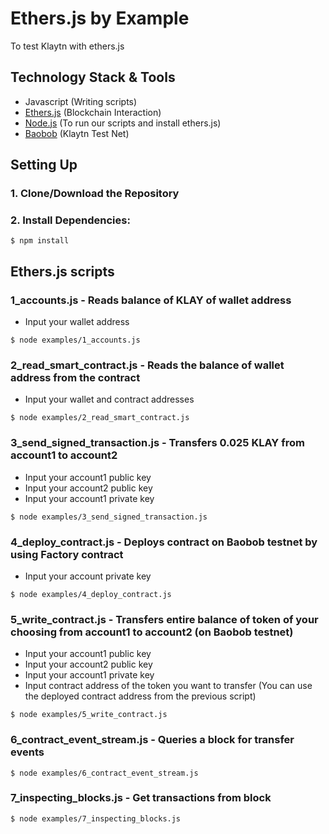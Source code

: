 # Ethers.js by Example
To test Klaytn with ethers.js

## Technology Stack & Tools

- Javascript (Writing scripts)
- [Ethers.js](https://docs.ethers.io/v5/) (Blockchain Interaction)
- [Node.js](https://nodejs.org/en/) (To run our scripts and install ethers.js)
- [Baobob](https://api.baobab.klaytn.net:8651) (Klaytn Test Net)

## Setting Up
### 1. Clone/Download the Repository

### 2. Install Dependencies:
```
$ npm install
```

## Ethers.js scripts

### 1_accounts.js - Reads balance of KLAY of wallet address
- Input your wallet address
```
$ node examples/1_accounts.js
```

### 2_read_smart_contract.js - Reads the balance of wallet address from the contract
- Input your wallet and contract addresses
```
$ node examples/2_read_smart_contract.js
```

### 3_send_signed_transaction.js - Transfers 0.025 KLAY from account1 to account2 
- Input your account1 public key
- Input your account2 public key
- Input your account1 private key
```
$ node examples/3_send_signed_transaction.js
```

### 4_deploy_contract.js - Deploys contract on Baobob testnet by using Factory contract
- Input your account private key
```
$ node examples/4_deploy_contract.js
```

### 5_write_contract.js - Transfers entire balance of token of your choosing from account1 to account2 (on Baobob testnet)
- Input your account1 public key
- Input your account2 public key
- Input your account1 private key
- Input contract address of the token you want to transfer (You can use the deployed contract address from the previous script)
```
$ node examples/5_write_contract.js
```

### 6_contract_event_stream.js - Queries a block for transfer events
```
$ node examples/6_contract_event_stream.js
```

### 7_inspecting_blocks.js - Get transactions from block
```
$ node examples/7_inspecting_blocks.js
```